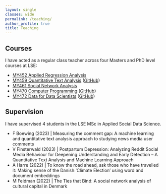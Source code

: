 ```yaml
---
layout: single
classes: wide
permalink: /teaching/
author_profile: true
title: Teaching
---
```


## Courses
I have acted as a regular class teacher across four Masters and PhD level courses at LSE:
- [MY452 Applied Regression Analysis](https://www.lse.ac.uk/resources/calendar2021-2022/courseGuides/MY/2021_MY452.htm)
- [MY459 Quantitative Text Analysis](https://www.lse.ac.uk/resources/calendar2023-2024/courseGuides/MY/2023_MY459.htm) ([GitHub](https://github.com/lse-my459))
- [MY461 Social Network Analysis](https://www.lse.ac.uk/resources/calendar2023-2024/courseGuides/MY/2023_MY461.htm)
- [MY470 Computer Programming](https://www.lse.ac.uk/resources/calendar2023-2024/courseGuides/MY/2023_MY470.htm) ([GitHub](https://github.com/lse-my470))
- [MY472 Data for Data Scientists](https://www.lse.ac.uk/resources/calendar2021-2022/courseGuides/MY/2021_MY472.htm) ([GitHub](https://github.com/lse-my472/))

## Supervision
I have supervised 4 students in the LSE MSc in Applied Social Data Science.
<!-- , 3/4 achieving dissertation distinctions. -->
- F Boewing (2023) \| Measuring the comment gap: A machine learning and quantitative text analysis approach to studying news media user comments
- V Finsterwald (2023) \| Postpartum Depression: Analyzing Reddit Social Media Behaviour for Deepening Understanding and Early Detection – A Quantitative Text Analysis and Machine Learning Approach
- A Harre (2022) \| To know the road ahead, ask those who have travelled it: Making sense of the Danish ‘Climate Election’ using word and document embeddings
- M Feldman (2022) \| The Ties that Bind: A social network analysis of cultural capital in Denmark